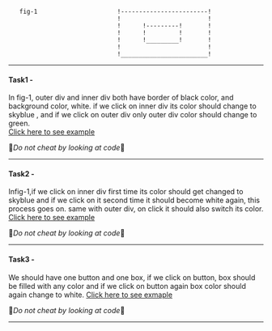 ```
   fig-1                      !------------------------!
                              !                        !
                              !      !---------!       !
                              !      !         !       !
                              !      !_________!       !
                              !                        !
                              !________________________!
```

---
#### Task1 - 
In fig-1, outer div and inner div both have border of black color, and background color, white.
if we click on inner div its color should change to skyblue , and if we click on outer div only
outer div color should change to green.
<br/>
[Click here to see example](https://codepen.io/tipsyninja/full/mdpvKzr)


🐥*Do not cheat by looking at code*🐥

---
#### Task2 - 
Infig-1,if we click on inner div first time its color should get changed to skyblue and if we click
on it second time it should become white again, this process goes on. same with outer div, on
click it should also switch its color.
<br/>
[Click here to see example](https://codepen.io/tipsyninja/full/xxpMJZb)

🐥*Do not cheat by looking at code*🐥

---
#### Task3 - 
We should have one button and one box, if we click on button, box should be filled with any color and if we click on button again box color should again change to white.
[Click here to see exmaple](https://codepen.io/tipsyninja/full/ZEvwMYQ)

🐥*Do not cheat by looking at code*🐥

---

